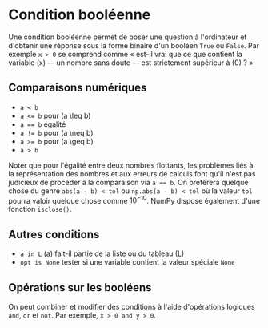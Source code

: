 # Condition booléenne

Une condition booléenne permet de poser une question à l'ordinateur et d'obtenir une réponse sous la forme binaire d'un booléen `True` ou `False`. Par exemple `x > 0` se comprend comme « est-il vrai que ce que contient la variable \(x\) — un nombre sans doute — est strictement supérieur à \(0\) ? »

## Comparaisons numériques

* `a < b`
* `a <= b` pour \(a \leq b\)
* `a == b` égalité
* `a != b` pour \(a \neq b\)
* `a >= b` pour \(a \geq b\)
* `a > b`

Noter que pour l'égalité entre deux nombres flottants, les problèmes liés à la représentation des nombres et aux erreurs de calculs font qu'il n'est pas judicieux de procéder à la comparaison via `a == b`. On préférera quelque chose du genre `abs(a - b) < tol` ou `np.abs(a - b) < tol` où la valeur `tol` pourra valoir quelque chose comme $10^{-10}$. NumPy dispose également d'une fonction `isclose()`.

## Autres conditions

* `a in L` \(a\) fait-il partie de la liste ou du tableau \(L\)
* `opt is None`  tester si une variable contient la valeur spéciale `None`

## Opérations sur les booléens

On peut combiner et modifier des conditions à l'aide d'opérations logiques `and`, `or` et `not`. Par exemple, `x > 0 and y > 0`.
